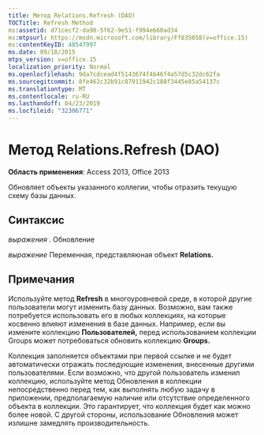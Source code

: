 ```yaml
---
title: Метод Relations.Refresh (DAO)
TOCTitle: Refresh Method
ms:assetid: d71cecf2-da90-5f62-9e51-f994e660ad34
ms:mtpsurl: https://msdn.microsoft.com/library/Ff835058(v=office.15)
ms:contentKeyID: 48547997
ms.date: 09/18/2015
mtps_version: v=office.15
localization_priority: Normal
ms.openlocfilehash: 9da7cdcead4f5143674f4b46f4a57d5c32dc62fa
ms.sourcegitcommit: 8fe462c32b91c87911942c188f3445e85a54137c
ms.translationtype: MT
ms.contentlocale: ru-RU
ms.lasthandoff: 04/23/2019
ms.locfileid: "32306771"
---
```

# <a name="relationsrefresh-method-dao"></a>Метод Relations.Refresh (DAO)


**Область применения**: Access 2013, Office 2013

Обновляет объекты указанного коллегии, чтобы отразить текущую схему базы данных.

## <a name="syntax"></a>Синтаксис

*выражения* . Обновление

*выражение* Переменная, представляюная объект **Relations.**

## <a name="remarks"></a>Примечания

Используйте метод **Refresh** в многоуровневой среде, в которой другие пользователи могут изменить базу данных. Возможно, вам также потребуется использовать его в любых коллекциях, на которые косвенно влияют изменения в базе данных. Например, если вы измените коллекцию **Пользователей,**  перед использованием коллекции Groups может потребоваться обновить коллекцию **Groups.**

Коллекция заполняется объектами при первой ссылке и не будет автоматически отражать последующие изменения, внесенные другими пользователями. Если возможно, что другой пользователь изменил коллекцию, используйте метод Обновления в коллекции непосредственно перед тем, как выполнять любую задачу в приложении, предполагаемую наличие или отсутствие определенного объекта в коллекции. Это гарантирует, что коллекция будет как можно более новой. С другой стороны, использование Обновления может излишне замедлять производительность.

